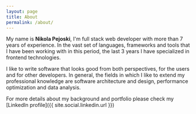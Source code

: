 ```yaml
---
layout: page
title: About
permalink: /about/
---
```


My name is **Nikola Pejoski**,
I'm full stack web developer with more than 7 years of experience.
In the vast set of languages, frameworks and tools that I have been working with in this period, the last 3 years I have specialized in frontend technologies. 

I like to write software that looks good from both perspectives, for the users and for other developers.
In general, the fields in which I like to extend my professional knowledge are software architecture and design, performance optimization and data analysis.

For more details about my background and portfolio please check my [LinkedIn profile]({{ site.social.linkedin.url }})